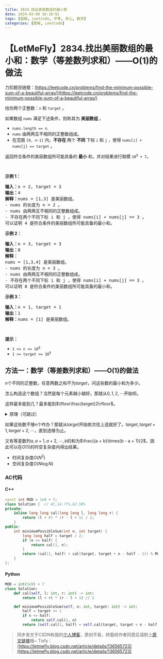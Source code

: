 ```yaml
---
title: 2834.找出美丽数组的最小和
date: 2024-03-08 16:18:01
tags: [题解, LeetCode, 中等, 贪心, 数学]
categories: [题解, LeetCode]
---
```


# 【LetMeFly】2834.找出美丽数组的最小和：数学（等差数列求和）——O(1)的做法

力扣题目链接：[https://leetcode.cn/problems/find-the-minimum-possible-sum-of-a-beautiful-array/](https://leetcode.cn/problems/find-the-minimum-possible-sum-of-a-beautiful-array/)

<p>给你两个正整数：<code>n</code> 和 <code>target</code> 。</p>

<p>如果数组 <code>nums</code> 满足下述条件，则称其为 <strong>美丽数组</strong> 。</p>

<ul>
	<li><code>nums.length == n</code>.</li>
	<li><code>nums</code> 由两两互不相同的正整数组成。</li>
	<li>在范围 <code>[0, n-1]</code> 内，<strong>不存在 </strong>两个 <strong>不同</strong> 下标 <code>i</code> 和 <code>j</code> ，使得 <code>nums[i] + nums[j] == target</code> 。</li>
</ul>

<p>返回符合条件的美丽数组所可能具备的 <strong>最小</strong> 和，并对结果进行取模 <code>10<sup>9</sup>&nbsp;+ 7</code>。</p>

<p>&nbsp;</p>

<p><strong>示例 1：</strong></p>

<pre>
<strong>输入：</strong>n = 2, target = 3
<strong>输出：</strong>4
<strong>解释：</strong>nums = [1,3] 是美丽数组。
- nums 的长度为 n = 2 。
- nums 由两两互不相同的正整数组成。
- 不存在两个不同下标 i 和 j ，使得 nums[i] + nums[j] == 3 。
可以证明 4 是符合条件的美丽数组所可能具备的最小和。</pre>

<p><strong>示例 2：</strong></p>

<pre>
<strong>输入：</strong>n = 3, target = 3
<strong>输出：</strong>8
<strong>解释：</strong>
nums = [1,3,4] 是美丽数组。 
- nums 的长度为 n = 3 。 
- nums 由两两互不相同的正整数组成。 
- 不存在两个不同下标 i 和 j ，使得 nums[i] + nums[j] == 3 。
可以证明 8 是符合条件的美丽数组所可能具备的最小和。</pre>

<p><strong>示例 3：</strong></p>

<pre>
<strong>输入：</strong>n = 1, target = 1
<strong>输出：</strong>1
<strong>解释：</strong>nums = [1] 是美丽数组。
</pre>

<p>&nbsp;</p>

<p><strong>提示：</strong></p>

<ul>
	<li><code>1 &lt;= n &lt;= 10<sup>9</sup></code></li>
	<li><code>1 &lt;= target &lt;= 10<sup>9</sup></code></li>
</ul>


    
## 方法一：数学（等差数列求和）——O(1)的做法

$n$个不同的正整数，任意两数之和不为$target$，问这些数的最小和为多少。

怎么构造这个数组？当然是每个元素越小越好。那就从$0,1,2,\cdots$开始呗。

这样最多能到几？最多能到$\lfloor\frac{target}2\rfloor$。

<details><summary>原理（可跳过）</summary>

在$\le target$的数当中，存在$a$则不能存在$target-a$。

例如$target=5$时，$1$和$4$不能同时存在。选哪个？<span title="当然(是)">もちろん</span>选$4$。

</details>

如果这些数不够$n$个咋办？那就从$target$开始依次往上选就好了。$target, target + 1, target + 2, \cdots$，直到选够为止。

又有等差数列$a, a + 1, a + 2, \cdots, b$的和为$\frac{(a + b)\times(b - a + 1)}2$，因此可以在$O(1)$的时空复杂度内得出结果。

+ 时间复杂度$O(N^2)$
+ 空间复杂度$O(N\log N)$

### AC代码

#### C++

```cpp
const int MOD = 1e9 + 7;
class Solution {  // AC,14.77%,62.50%
private:
    inline long long cal(long long l, long long r) {
        return (l + r) * (r - l + 1) / 2;
    }
public:
    int minimumPossibleSum(int n, int target) {
        long long half = target / 2;
        if (n <= half) {
            return cal(1, n);
        }
        return (cal(1, half) + cal(target, target + n - half - 1)) % MOD;
    }
};
```

#### Python

```python
MOD = int(1e9) + 7
class Solution:
    def cal(self, l: int, r: int) -> int:
        return (l + r) * (r - l + 1) // 2

    def minimumPossibleSum(self, n: int, target: int) -> int:
        half = target >> 1
        if n <= half:
            return self.cal(1, n)
        return (self.cal(1, half) + self.cal(target, target + n - half - 1)) % MOD
```

> 同步发文于CSDN和我的[个人博客](https://blog.letmefly.xyz/)，原创不易，转载经作者同意后请附上[原文链接](https://blog.letmefly.xyz/2024/03/08/LeetCode%202834.%E6%89%BE%E5%87%BA%E7%BE%8E%E4%B8%BD%E6%95%B0%E7%BB%84%E7%9A%84%E6%9C%80%E5%B0%8F%E5%92%8C/)哦~
> Tisfy：[https://letmefly.blog.csdn.net/article/details/136565723](https://letmefly.blog.csdn.net/article/details/136565723)
